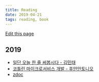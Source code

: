 ```yaml
---
title: Reading
date: 2019-04-21
tags: reading, book
---
```


[Edit this page](https://github.com/gimslab/gimslab.github.io/edit/master/docs/reading.md)

## 2019
* [일단 오늘 한 줄 써봅시다 - 김민태](일단오늘한줄써봅시다-김민태)
* [코틀린 마이크로서비스 개발 - 후안안토니오](코틀린마이크로서비스개발-후안안토니오)
* [zdoc](zdoc)
